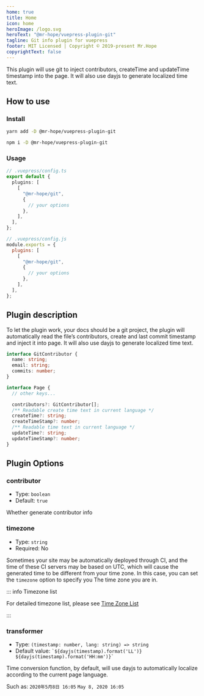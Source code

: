 ```yaml
---
home: true
title: Home
icon: home
heroImage: /logo.svg
heroText: "@mr-hope/vuepress-plugin-git"
tagline: Git info plugin for vuepress
footer: MIT Licensed | Copyright © 2019-present Mr.Hope
copyrightText: false
---
```


This plugin will use git to inject contributors, createTime and updateTime timestamp into the page. It will also use dayjs to generate localized time text.

## How to use

### Install

<CodeGroup>
<CodeGroupItem title="yarn">

```bash
yarn add -D @mr-hope/vuepress-plugin-git
```

</CodeGroupItem>

<CodeGroupItem title="npm">

```bash
npm i -D @mr-hope/vuepress-plugin-git
```

</CodeGroupItem>
</CodeGroup>

### Usage

<CodeGroup>
<CodeGroupItem title="ts">

```ts
// .vuepress/config.ts
export default {
  plugins: [
    [
      "@mr-hope/git",
      {
        // your options
      },
    ],
  ],
};
```

</CodeGroupItem>

<CodeGroupItem title="js">

```js
// .vuepress/config.js
module.exports = {
  plugins: [
    [
      "@mr-hope/git",
      {
        // your options
      },
    ],
  ],
};
```

</CodeGroupItem>
</CodeGroup>

## Plugin description

To let the plugin work, your docs should be a git project, the plugin will automatically read the file’s contributors, create and last commit timestamp and inject it into page. It will also use dayjs to generate localized time text.

```ts
interface GitContributor {
  name: string;
  email: string;
  commits: number;
}

interface Page {
  // other keys...

  contributors?: GitContributor[];
  /** Readable create time text in current language */
  createTime?: string;
  createTimeStamp?: number;
  /** Readable time text in current language */
  updateTime?: string;
  updateTimeStamp?: number;
}
```

## Plugin Options

### contributor

- Type: `boolean`
- Default: `true`

Whether generate contributor info

### timezone

- Type: `string`
- Required: No

Sometimes your site may be automatically deployed through CI, and the time of these CI servers may be based on UTC, which will cause the generated time to be different from your time zone. In this case, you can set the `timezone` option to specify you The time zone you are in.

::: info Timezone list

For detailed timezone list, please see [Time Zone List](https://www.zeitverschiebung.net/cn/all-time-zones.html)

:::

### transformer

- Type: `(timestamp: number, lang: string) => string`
- Default value: `` `${dayjs(timestamp).format('LL')} ${dayjs(timestamp).format('HH:mm')}` ``

Time conversion function, by default, will use dayjs to automatically localize according to the current page language.

Such as: `2020年5月8日 16:05` `May 8, 2020 16:05`
